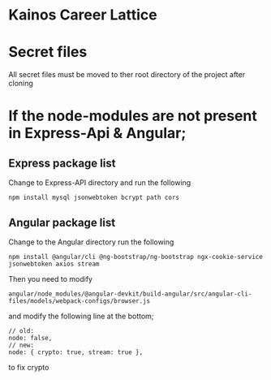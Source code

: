 # Kainos Career Lattice

# Secret files
All secret files must be moved to ther root directory of the project after cloning

# If the node-modules are not present in Express-Api & Angular;

<h2>Express package list</h2>
Change to Express-API directory and run the following

```
npm install mysql jsonwebtoken bcrypt path cors
```

<h2>Angular package list</h2>
Change to the Angular directory run the following

```
npm install @angular/cli @ng-bootstrap/ng-bootstrap ngx-cookie-service jsonwebtoken axios stream
```

Then you need to modify 
```
angular/node_modules/@angular-devkit/build-angular/src/angular-cli-files/models/webpack-configs/browser.js
```
and modify the following line at the bottom;
```
// old:
node: false,
// new:
node: { crypto: true, stream: true },
```
to fix crypto
